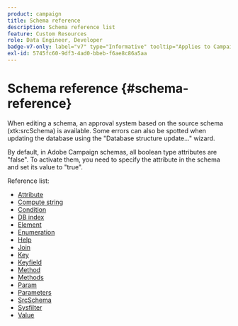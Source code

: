 ```yaml
---
product: campaign
title: Schema reference
description: Schema reference list
feature: Custom Resources
role: Data Engineer, Developer
badge-v7-only: label="v7" type="Informative" tooltip="Applies to Campaign Classic v7 only"
exl-id: 5745fc60-9df3-4ad0-bbeb-f6ae8c86a5aa
---
```

# Schema reference {#schema-reference}

When editing a schema, an approval system based on the source schema (xtk:srcSchema) is available. Some errors can also be spotted when updating the database using the "Database structure update..." wizard.

By default, in Adobe Campaign schemas, all boolean type attributes are "false". To activate them, you need to specify the attribute in the schema and set its value to "true".

Reference list:

* [Attribute](schema/attribute.md)
* [Compute string](schema/compute-string.md)
* [Condition](schema/condition.md)
* [DB index](schema/db-index.md)
* [Element](schema/element.md)
* [Enumeration](schema/enumeration.md)
* [Help](schema/help.md)
* [Join](schema/join.md)
* [Key](schema/key.md)
* [Keyfield](schema/keyfield.md)
* [Method](schema/method.md)
* [Methods](schema/methods.md)
* [Param](schema/param.md)
* [Parameters](schema/parameters.md)
* [SrcSchema](schema/srcschema.md)
* [Sysfilter](schema/sysfilter.md)
* [Value](schema/value.md)
